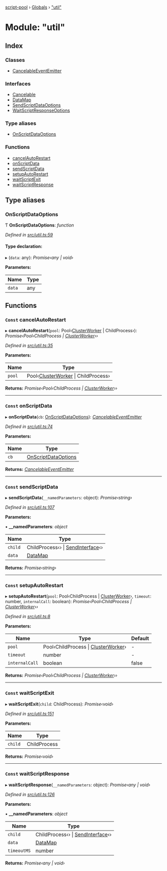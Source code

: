[script-pool](../README.md) › [Globals](../globals.md) › ["util"](_util_.md)

# Module: "util"

## Index

### Classes

* [CancelableEventEmitter](../classes/_util_.cancelableeventemitter.md)

### Interfaces

* [Cancelable](../interfaces/_util_.cancelable.md)
* [DataMap](../interfaces/_util_.datamap.md)
* [SendScriptDataOptions](../interfaces/_util_.sendscriptdataoptions.md)
* [WaitScriptResponseOptions](../interfaces/_util_.waitscriptresponseoptions.md)

### Type aliases

* [OnScriptDataOptions](_util_.md#onscriptdataoptions)

### Functions

* [cancelAutoRestart](_util_.md#const-cancelautorestart)
* [onScriptData](_util_.md#const-onscriptdata)
* [sendScriptData](_util_.md#const-sendscriptdata)
* [setupAutoRestart](_util_.md#const-setupautorestart)
* [waitScriptExit](_util_.md#const-waitscriptexit)
* [waitScriptResponse](_util_.md#const-waitscriptresponse)

## Type aliases

###  OnScriptDataOptions

Ƭ **OnScriptDataOptions**: *function*

*Defined in [src/util.ts:59](https://github.com/claukers/script-pool/blob/4ec84bc/src/util.ts#L59)*

#### Type declaration:

▸ (`data`: any): *Promise‹any | void›*

**Parameters:**

Name | Type |
------ | ------ |
`data` | any |

## Functions

### `Const` cancelAutoRestart

▸ **cancelAutoRestart**(`pool`: Pool‹[ClusterWorker](../classes/_cluster_.clusterworker.md) | ChildProcess›): *Promise‹Pool‹ChildProcess | [ClusterWorker](../classes/_cluster_.clusterworker.md)››*

*Defined in [src/util.ts:35](https://github.com/claukers/script-pool/blob/4ec84bc/src/util.ts#L35)*

**Parameters:**

Name | Type |
------ | ------ |
`pool` | Pool‹[ClusterWorker](../classes/_cluster_.clusterworker.md) &#124; ChildProcess› |

**Returns:** *Promise‹Pool‹ChildProcess | [ClusterWorker](../classes/_cluster_.clusterworker.md)››*

___

### `Const` onScriptData

▸ **onScriptData**(`cb`: [OnScriptDataOptions](_util_.md#onscriptdataoptions)): *[CancelableEventEmitter](../classes/_util_.cancelableeventemitter.md)*

*Defined in [src/util.ts:74](https://github.com/claukers/script-pool/blob/4ec84bc/src/util.ts#L74)*

**Parameters:**

Name | Type |
------ | ------ |
`cb` | [OnScriptDataOptions](_util_.md#onscriptdataoptions) |

**Returns:** *[CancelableEventEmitter](../classes/_util_.cancelableeventemitter.md)*

___

### `Const` sendScriptData

▸ **sendScriptData**(`__namedParameters`: object): *Promise‹string›*

*Defined in [src/util.ts:107](https://github.com/claukers/script-pool/blob/4ec84bc/src/util.ts#L107)*

**Parameters:**

▪ **__namedParameters**: *object*

Name | Type |
------ | ------ |
`child` | ChildProcess‹› &#124; [SendInterface](../interfaces/_cluster_.sendinterface.md)‹› |
`data` | [DataMap](../interfaces/_util_.datamap.md) |

**Returns:** *Promise‹string›*

___

### `Const` setupAutoRestart

▸ **setupAutoRestart**(`pool`: Pool‹ChildProcess | [ClusterWorker](../classes/_cluster_.clusterworker.md)›, `timeout`: number, `internalCall`: boolean): *Promise‹Pool‹ChildProcess | [ClusterWorker](../classes/_cluster_.clusterworker.md)››*

*Defined in [src/util.ts:8](https://github.com/claukers/script-pool/blob/4ec84bc/src/util.ts#L8)*

**Parameters:**

Name | Type | Default |
------ | ------ | ------ |
`pool` | Pool‹ChildProcess &#124; [ClusterWorker](../classes/_cluster_.clusterworker.md)› | - |
`timeout` | number | - |
`internalCall` | boolean | false |

**Returns:** *Promise‹Pool‹ChildProcess | [ClusterWorker](../classes/_cluster_.clusterworker.md)››*

___

### `Const` waitScriptExit

▸ **waitScriptExit**(`child`: ChildProcess): *Promise‹void›*

*Defined in [src/util.ts:151](https://github.com/claukers/script-pool/blob/4ec84bc/src/util.ts#L151)*

**Parameters:**

Name | Type |
------ | ------ |
`child` | ChildProcess |

**Returns:** *Promise‹void›*

___

### `Const` waitScriptResponse

▸ **waitScriptResponse**(`__namedParameters`: object): *Promise‹any | void›*

*Defined in [src/util.ts:126](https://github.com/claukers/script-pool/blob/4ec84bc/src/util.ts#L126)*

**Parameters:**

▪ **__namedParameters**: *object*

Name | Type |
------ | ------ |
`child` | ChildProcess‹› &#124; [SendInterface](../interfaces/_cluster_.sendinterface.md)‹› |
`data` | [DataMap](../interfaces/_util_.datamap.md) |
`timeoutMS` | number |

**Returns:** *Promise‹any | void›*
